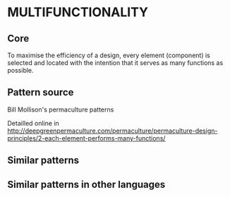 # MULTIFUNCTIONALITY 

## Core

To maximise the efficiency of a design, every element (component) is selected and located with the intention that it serves as many functions as possible.

## Pattern source
Bill Mollison's permaculture patterns

Detailled online in 
http://deepgreenpermaculture.com/permaculture/permaculture-design-principles/2-each-element-performs-many-functions/

## Similar patterns

## Similar patterns in other languages

